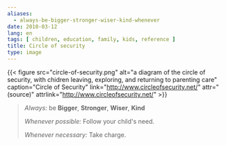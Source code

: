 ```yaml
---
aliases:
  - always-be-bigger-stronger-wiser-kind-whenever
date: 2010-03-12
lang: en
tags: [ children, education, family, kids, reference ]
title: Circle of security
type: image
---
```


{{< figure src="circle-of-security.png" alt="a diagram of the circle of security, with chidren leaving, exploring, and returning to parenting care" caption="Circle of Security" link="http://www.circleofsecurity.net/" attr="(source)" attrlink="http://www.circleofsecurity.net/" >}}

> *Always:* be **Bigger**, **Stronger**, **Wiser**, **Kind**
>
> *Whenever possible:* Follow your child's need.
>
> *Whenever necessary:* Take charge.
